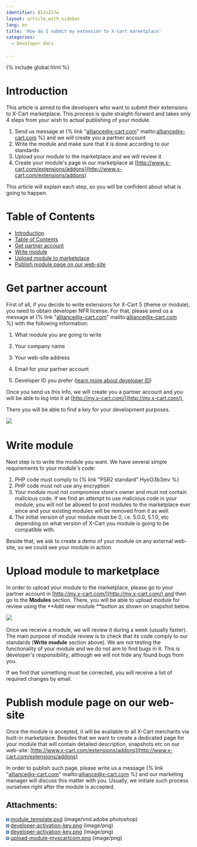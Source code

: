 ```yaml
---
identifier: B12sZ27w
layout: article_with_sidebar
lang: en
title: 'How do I submit my extension to X-Cart marketplace'
categories:
  - Developer docs

---
```


{% include global.html %}

# Introduction

This article is aimed to the developers who want to submit their extensions to X-Cart marketplace. This process is quite straight-forward and takes only 4 steps from your wish to actual publishing of your module.

1.  Send us message at {% link "alliance@x-cart.com" mailto:alliance@x-cart.com %} and we will create you a partner account
2.  Write the module and make sure that it is done according to our standards
3.  Upload your module to the marketplace and we will review it
4.  Create your module's page in our marketplace at [http://www.x-cart.com/extensions/addons](http://www.x-cart.com/extensions/addons)

This article will explain each step, so you will be confident about what is going to happen.

# Table of Contents

*   [Introduction](#introduction)
*   [Table of Contents](#table-of-contents)
*   [Get partner account](#get-partner-account)
*   [Write module](#write-module)
*   [Upload module to marketplace](#upload-module-to-marketplace)
*   [Publish module page on our web-site](#publish-module-page-on-our-web-site)

# Get partner account

First of all, if you decide to write extensions for X-Cart 5 (theme or module), you need to obtain developer NFR license. For that, please send us a message at {% link "alliance@x-cart.com" mailto:alliance@x-cart.com %} with the following information:

1.  What module you are going to write
2.  Your company name

3.  Your web-site address

4.  Email for your partner account

5.  Developer ID you prefer ([learn more about developer ID](http://kb.x-cart.com/display/XDD/How+to+create+a+module#Howtocreateamodule-Choosingidentifiers))

Once you send us this info, we will create you a partner account and you will be able to log into it at [http://my.x-cart.com/](http://my.x-cart.com/) 

There you will be able to find a key for your development purposes.

![]({{site.baseurl}}/attachments/7504739/7602839.png)

# Write module

Next step is to write the module you want. We have several simple requirements to your module's code:

1.  PHP code must comply to {% link "PSR2 standard" HyoO3b3mv %}
2.  PHP code must not use any encryption
3.  Your module must not compromise store's owner and must not contain malicious code. If we find an attempt to use malicious code in your module, you will not be allowed to post modules to the marketplace ever since and your existing modules will be removed from it as well.
4.  The initial version of your module must be 0, i.e. 5.0.0, 5.1.0, etc depending on what version of X-Cart you module is going to be compatible with.

Beside that, we ask to create a demo of your module on any external web-site, so we could see your module in action.

# Upload module to marketplace

In order to upload your module to the marketplace, please go to your partner account in [http://my.x-cart.com/](http://my.x-cart.com/) and then go to the **Modules** section. There, you will be able to upload module for review using the **Add new module **button as shown on snapshot below.

![]({{site.baseurl}}/attachments/7504739/7602841.png)

Once we receive a module, we will review it during a week (usually faster). The main purpose of module review is to check that its code comply to our standards (**Write module** section above). We are not testing the functionality of your module and we do not aim to find bugs in it. This is developer's responsibility, although we will not hide any found bugs from you.

If we find that something must be corrected, you will receive a list of required changes by email.

# Publish module page on our web-site

Once the module is accepted, it will be available to all X-Cart merchants via built-in marketplace. Besides that we want to create a dedicated page for your module that will contain detailed description, snapshots etc on our web-site: [http://www.x-cart.com/extensions/addons](http://www.x-cart.com/extensions/addons)

In order to publish such page, please write us a message {% link "alliance@x-cart.com" mailto:alliance@x-cart.com %} and our marketing manager will discuss this matter with you. Usually, we initiate such process ourselves right after the module is accepted.

## Attachments:

![](images/icons/bullet_blue.gif) [module_template.psd]({{site.baseurl}}/attachments/7504739/7602402.psd) (image/vnd.adobe.photoshop)  
![](images/icons/bullet_blue.gif) [developer-activation-key.png]({{site.baseurl}}/attachments/7504739/7602840.png) (image/png)  
![](images/icons/bullet_blue.gif) [developer-activation-key.png]({{site.baseurl}}/attachments/7504739/7602839.png) (image/png)  
![](images/icons/bullet_blue.gif) [upload-module-myxcartcom.png]({{site.baseurl}}/attachments/7504739/7602841.png) (image/png)